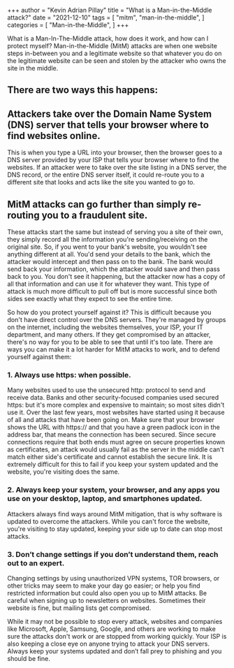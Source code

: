 +++
author = "Kevin Adrian Pillay"
title = "What is a Man-in-the-Middle attack?"
date = "2021-12-10"
tags = [
    "mitm",
    "man-in-the-middle",
]
categories = [
    "Man-in-the-Middle",
]
+++

What is a Man-In-The-Middle attack, how does it work, and how can I protect myself?
Man-in-the-Middle (MitM) attacks are when one website steps in-between you and a legitimate website so that whatever you do on the legitimate website can be seen and stolen by the attacker who owns the site in the middle. 

## There are two ways this happens:

## Attackers take over the Domain Name System (DNS) server that tells your browser where to find websites online. 

This is when you type a URL into your browser, then the browser goes to a DNS server provided by your ISP that tells your browser where to find the websites. If an attacker were to take over the site listing in a DNS server, the DNS record, or the entire DNS server itself, it could re-route you to a different site that looks and acts like the site you wanted to go to. 
 
## MitM attacks can go further than simply re-routing you to a fraudulent site. 

These attacks start the same but instead of serving you a site of their own, they simply record all the information you're sending/receiving on the original site. So, if you went to your bank's website, you wouldn't see anything different at all. You'd send your details to the bank, which the attacker would intercept and then pass on to the bank. The bank would send back your information, which the attacker would save and then pass back to you. You don't see it happening, but the attacker now has a copy of all that information and can use it for whatever they want. This type of attack is much more difficult to pull off but is more successful since both sides see exactly what they expect to see the entire time.

So how do you protect yourself against it? This is difficult because you don't have direct control over the DNS servers. They're managed by groups on the internet, including the websites themselves, your ISP, your IT department, and many others. If they get compromised by an attacker, there's no way for you to be able to see that until it's too late. There are ways you can make it a lot harder for MitM attacks to work, and to defend yourself against them:

### 1.	Always use https: when possible. 

Many websites used to use the unsecured http: protocol to send and receive data. Banks and other security-focused companies used secured https: but it's more complex and expensive to maintain; so most sites didn't use it. Over the last few years, most websites have started using it because of all and attacks that have been going on. Make sure that your browser shows the URL with https:// and that you have a green padlock icon in the address bar, that means the connection has been secured. Since secure connections require that both ends must agree on secure properties known as certificates, an attack would usually fail as the server in the middle can't match either side's certificate and cannot establish the secure link. It is extremely difficult for this to fail if you keep your system updated and the website, you're visiting does the same.
 
### 2.	Always keep your system, your browser, and any apps you use on your desktop, laptop, and smartphones updated. 

Attackers always find ways around MitM mitigation, that is why software is updated to overcome the attackers. While you can't force the website, you're visiting to stay updated, keeping your side up to date can stop most attacks.
 
### 3.	Don’t change settings if you don’t understand them, reach out to an expert. 

Changing settings by using unauthorized VPN systems, TOR browsers, or other tricks may seem to make your day go easier; or help you find restricted information but could also open you up to MitM attacks. Be careful when signing up to newsletters on websites. Sometimes their website is fine, but mailing lists get compromised. 

While it may not be possible to stop every attack, websites and companies like Microsoft, Apple, Samsung, Google, and others are working to make sure the attacks don't work or are stopped from working quickly. Your ISP is also keeping a close eye on anyone trying to attack your DNS servers. Always keep your systems updated and don’t fall prey to phishing and you should be fine.
